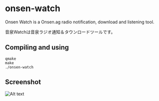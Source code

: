 # onsen-watch
Onsen Watch is a Onsen.ag radio notification, download and listening tool.

音泉Watchは音泉ラジオ通知＆タウンロードツールです。

## Compiling and using

    qmake
    make
    ./onsen-watch

## Screenshot

![Alt text](/z411/onsen-watch/master/screenshot.jpg?raw=true "Onsen Watch")
